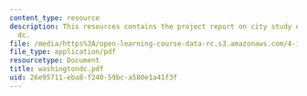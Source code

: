 ```yaml
---
content_type: resource
description: This resources contains the project report on city study of washington
  dc.
file: /media/https%3A/open-learning-course-data-rc.s3.amazonaws.com/4-175-case-studies-in-city-form-fall-2005/26e95711eba8f24059bca580e1a41f3f_washingtondc.pdf
file_type: application/pdf
resourcetype: Document
title: washingtondc.pdf
uid: 26e95711-eba8-f240-59bc-a580e1a41f3f
---
```

